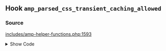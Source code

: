 ## Hook `amp_parsed_css_transient_caching_allowed`

### Source

[includes/amp-helper-functions.php:1593](https://github.com/ampproject/amp-wp/blob/develop/includes/amp-helper-functions.php#L1593)

<details>
<summary>Show Code</summary>

```php
$sanitizers['AMP_Style_Sanitizer']['allow_transient_caching'] = apply_filters( 'amp_parsed_css_transient_caching_allowed', true );```

</details>
